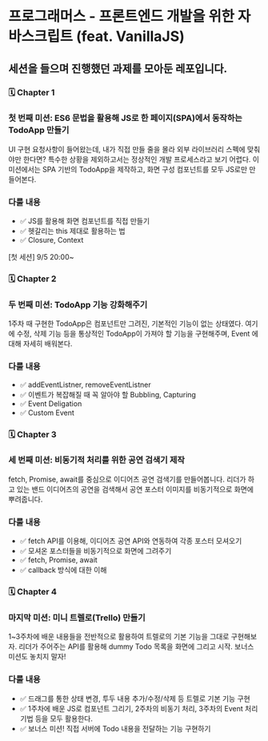 # 프로그래머스 - 프론트엔드 개발을 위한 자바스크립트 (feat. VanillaJS) 
## 세션을 들으며 진행했던 과제를 모아둔 레포입니다.

### **🗓** Chapter 1

### 첫 번째 미션: ES6 문법을 활용해 JS로 한 페이지(SPA)에서 동작하는 TodoApp 만들기

UI 구현 요청사항이 들어왔는데, 내가 직접 만들 줄을 몰라 외부 라이브러리 스펙에 맞춰야만 한다면? 특수한 상황을 제외하고서는 정상적인 개발 프로세스라고 보기 어렵다. 이 미션에서는 SPA 기반의 TodoApp을 제작하고, 화면 구성 컴포넌트를 모두 JS로만 만들어본다.

### **다룰 내용**

- ✅ JS를 활용해 화면 컴포넌트를 직접 만들기
- ✅ 헷갈리는 this 제대로 활용하는 법
- ✅ Closure, Context

[첫 세션] 9/5 20:00~

### **🗓 Chapter 2**

### **두 번째 미션: TodoApp 기능 강화해주기**

1주차 때 구현한 TodoApp은 컴포넌트만 그려진, 기본적인 기능이 없는 상태였다. 여기에 수정, 삭제 기능 등을 통상적인 TodoApp이 가져야 할 기능을 구현해주며, Event 에 대해 자세히 배워본다.

### **다룰 내용**

- ✅ addEventListner, removeEventListner
- ✅ 이벤트가 복잡해질 때 꼭 알아야 할 Bubbling, Capturing
- ✅ Event Deligation
- ✅ Custom Event

### **🗓 Chapter 3**

### **세 번째 미션: 비동기적 처리를 위한 공연 검색기 제작**

fetch, Promise, await를 중심으로 이디어츠 공연 검색기를 만들어봅니다. 리더가 하고 있는 밴드 이디어츠의 공연을 검색해서 공연 포스터 이미지를 비동기적으로 화면에 뿌려줍니다.

### **다룰 내용**

- ✅ fetch API를 이용해, 이디어츠 공연 API와 연동하여 각종 포스터 모셔오기
- ✅ 모셔온 포스터들을 비동기적으로 화면에 그려주기
- ✅ fetch, Promise, await
- ✅ callback 방식에 대한 이해

### **🗓 Chapter 4**

### **마지막 미션: 미니 트렐로(Trello) 만들기**

1~3주차에 배운 내용들을 전반적으로 활용하여 트렐로의 기본 기능을 그대로 구현해보자. 리더가 주어주는 API를 활용해 dummy Todo 목록을 화면에 그리고 시작. 보너스 미션도 놓치지 말자!

### **다룰 내용**

- ✅ 드래그를 통한 상태 변경, 투두 내용 추가/수정/삭제 등 트렐로 기본 기능 구현
- ✅ 1주차에 배운 JS로 컴포넌트 그리기, 2주차의 비동기 처리, 3주차의 Event 처리 기법 등을 모두 활용한다.
- ✅ 보너스 미션! 직접 서버에 Todo 내용을 전달하는 기능 구현하기
